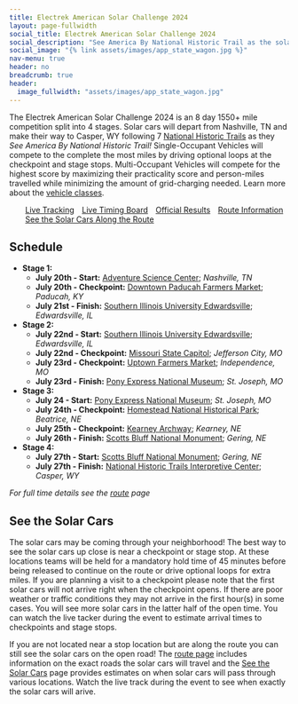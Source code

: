 ```yaml
---
title: Electrek American Solar Challenge 2024
layout: page-fullwidth
social_title: Electrek American Solar Challenge 2024
social_description: "See America By National Historic Trail as the solar cars compete from Nashville, TN to Casper, WY"
social_image: "{% link assets/images/app_state_wagon.jpg %}"
nav-menu: true
header: no
breadcrumb: true
header:
  image_fullwidth: "assets/images/app_state_wagon.jpg"
---
```


The Electrek American Solar Challenge 2024 is an 8 day 1550+ mile competition split into 4 stages. Solar cars will depart from Nashville, TN and make their way to Casper, WY following 7 [National Historic Trails](https://www.nps.gov/subjects/nationaltrailssystem/national-historic-trails.htm) as they _See America By National Historic Trail!_ Single-Occupant Vehicles will compete to the complete the most miles by driving optional loops at the checkpoint and stage stops. Multi-Occupant Vehicles will compete for the highest score by maximizing their practicality score and person-miles travelled while minimizing the amount of grid-charging needed. Learn more about the [vehicle classes](https://www.americansolarchallenge.org/the-competition/vehicle-classes/).

<ul class="actions">
<a href="./live/" class="button special" style="margin:5px">Live Tracking</a>
<a href="./timing/" class="button special" style="margin:5px">Live Timing Board</a>
<a href="./results/" class="button special" style="margin:5px">Official Results</a>
<a href="./route/" class="button special" style="margin:5px">Route Information</a>
<a href="./route/when/" class="button special" style="margin:5px">See the Solar Cars Along the Route</a>
</ul>


## Schedule

- **Stage 1:**
  - **July 20th - Start:** [Adventure Science Center](https://www.adventuresci.org/); _Nashville, TN_
  - **July 20th - Checkpoint:** [Downtown Paducah Farmers Market](https://maps.app.goo.gl/WuZ1VeZRCvUqZjT77); _Paducah, KY_
  - **July 21st - Finish:** [Southern Illinois University Edwardsville](https://www.siue.edu/); _Edwardsville, IL_
- **Stage 2:**
  - **July 22nd - Start:** [Southern Illinois University Edwardsville](https://www.siue.edu/); _Edwardsville, IL_
  - **July 22nd - Checkpoint:** [Missouri State Capitol](https://capitol.mo.gov/about-the-capitol/); _Jefferson City, MO_
  - **July 23rd - Checkpoint:** [Uptown Farmers Market](https://www.independencemo.gov/government/city-departments/parks-recreation-and-tourism/independence-uptown-market); _Independence, MO_
  - **July 23rd - Finish:** [Pony Express National Museum](https://www.ponyexpress.org/); _St. Joseph, MO_
- **Stage 3:**
  - **July 24 - Start:** [Pony Express National Museum](https://www.ponyexpress.org/); _St. Joseph, MO_
  - **July 24th - Checkpoint:** [Homestead National Historical Park](https://www.nps.gov/home/index.htm); _Beatrice, NE_
  - **July 25th - Checkpoint:** [Kearney Archway](https://archway.org/); _Kearney, NE_
  - **July 26th - Finish:** [Scotts Bluff National Monument](https://www.nps.gov/scbl/index.htm); _Gering, NE_
- **Stage 4:**
  - **July 27th - Start:** [Scotts Bluff National Monument](https://www.nps.gov/scbl/index.htm); _Gering, NE_
  - **July 27th - Finish:** [National Historic Trails Interpretive Center](https://nhtcf.org/); _Casper, WY_

_For full time details see the [route](./route) page_

## See the Solar Cars

The solar cars may be coming through your neighborhood! The best way to see the solar cars up close is near a checkpoint or stage stop. At these locations teams will be held for a mandatory hold time of 45 minutes before being released to continue on the route or drive optional loops for extra miles. If you are planning a visit to a checkpoint please note that the first solar cars will not arrive right when the checkpoint opens. If there are poor weather or traffic conditions they may not arrive in the first hour(s) in some cases. You will see more solar cars in the latter half of the open time. You can watch the live tacker during the event to estimate arrival times to checkpoints and stage stops. 

If you are not located near a stop location but are along the route you can still see the solar cars on the open road! The [route page](./route) includes information on the exact roads the solar cars will travel and the [See the Solar Cars](./route/when) page provides estimates on when solar cars will pass through various locations. Watch the live track during the event to see when exactly the solar cars will arive. 
